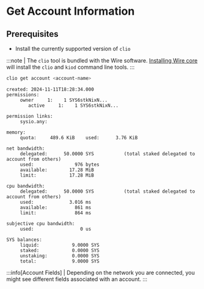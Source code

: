 # Get Account Information

## Prerequisites

* Install the currently supported version of `clio`

:::note
| The `clio` tool is bundled with the Wire software. [Installing Wire core](/docs/getting-started/install-dependencies.md) will install the `clio` and `kiod` command line tools.
:::

```sh
clio get account <account-name>
```

```console
created: 2024-11-11T18:28:34.000
permissions: 
     owner     1:    1 SYS6stkNixN...
        active     1:    1 SYS6stkNixN...

permission links: 
     sysio.any: 

memory: 
     quota:     489.6 KiB    used:      3.76 KiB  

net bandwidth: 
     delegated:      50.0000 SYS           (total staked delegated to account from others)
     used:               976 bytes
     available:        17.28 MiB  
     limit:            17.28 MiB  

cpu bandwidth:
     delegated:      50.0000 SYS           (total staked delegated to account from others)
     used:             3.016 ms   
     available:          861 ms   
     limit:              864 ms   

subjective cpu bandwidth:
     used:                 0 us   

SYS balances: 
     liquid:            9.0000 SYS
     staked:            0.0000 SYS
     unstaking:         0.0000 SYS
     total:             9.0000 SYS
```

:::info[Account Fields]
| Depending on the network you are connected, you might see different fields associated with an account.
:::
